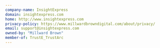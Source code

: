 ```yaml
---
company-name: InsightExpress
domain: insightexpress.com
home: http://www.insightexpress.com
privacy-policy: https://www.millwardbrowndigital.com/about/privacy/
email: support@insightexpress.com
owned-by: "Millward Brown"
member-of: TrustE_TrustArc
---
```




